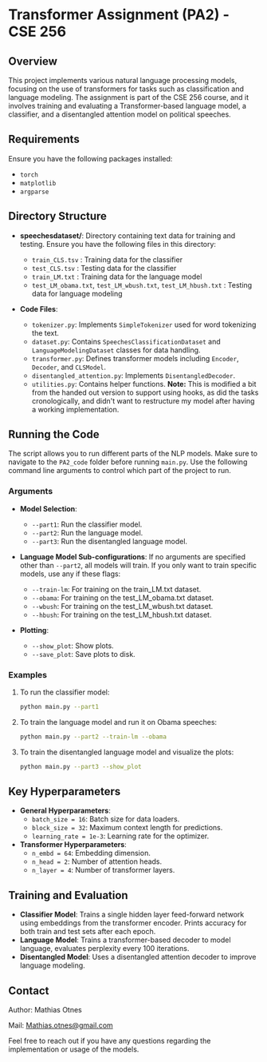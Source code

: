 # Transformer Assignment (PA2) - CSE 256

## Overview
This project implements various natural language processing models, focusing on the use of transformers for tasks such as classification and language modeling. The assignment is part of the CSE 256 course, and it involves training and evaluating a Transformer-based language model, a classifier, and a disentangled attention model on political speeches.

## Requirements
Ensure you have the following packages installed:

- `torch`
- `matplotlib`
- `argparse`

## Directory Structure
- **speechesdataset/**: Directory containing text data for training and testing. Ensure you have the following files in this directory:
  - `train_CLS.tsv` : Training data for the classifier
  - `test_CLS.tsv` : Testing data for the classifier
  - `train_LM.txt` : Training data for the language model
  - `test_LM_obama.txt`, `test_LM_wbush.txt`, `test_LM_hbush.txt` : Testing data for language modeling

- **Code Files**:
  - `tokenizer.py`: Implements `SimpleTokenizer` used for word tokenizing the text.
  - `dataset.py`: Contains `SpeechesClassificationDataset` and `LanguageModelingDataset` classes for data handling.
  - `transformer.py`: Defines transformer models including `Encoder`, `Decoder`, and `CLSModel`.
  - `disentangled_attention.py`: Implements `DisentangledDecoder`.
  - `utilities.py`: Contains helper functions. **Note:** This is modified a bit from the handed out version to support using hooks, as did the tasks cronologically, and didn't want to restructure my model after having a working implementation.

## Running the Code
The script allows you to run different parts of the NLP models. Make sure to navigate to the `PA2_code` folder before running `main.py`. Use the following command line arguments to control which part of the project to run. 

### Arguments
- **Model Selection**:
  - `--part1`: Run the classifier model.
  - `--part2`: Run the language model.
  - `--part3`: Run the disentangled language model.

- **Language Model Sub-configurations**:
  If no arguments are specified other than `--part2`, all models will train. If you only want to train specific models, use any if these flags:
  - `--train-lm`: For training on the train_LM.txt dataset.
  - `--obama`: For training on the test_LM_obama.txt dataset.
  - `--wbush`: For training on the test_LM_wbush.txt dataset.
  - `--hbush`: For training on the test_LM_hbush.txt dataset.

- **Plotting**:
  - `--show_plot`: Show plots.
  - `--save_plot`: Save plots to disk.

### Examples
1. To run the classifier model:
    ```sh
    python main.py --part1
    ```

2. To train the language model and run it on Obama speeches:
    ```sh
    python main.py --part2 --train-lm --obama
    ```

3. To train the disentangled language model and visualize the plots:
    ```sh
    python main.py --part3 --show_plot
    ```

## Key Hyperparameters
- **General Hyperparameters**:
  - `batch_size = 16`: Batch size for data loaders.
  - `block_size = 32`: Maximum context length for predictions.
  - `learning_rate = 1e-3`: Learning rate for the optimizer.
- **Transformer Hyperparameters**:
  - `n_embd = 64`: Embedding dimension.
  - `n_head = 2`: Number of attention heads.
  - `n_layer = 4`: Number of transformer layers.

## Training and Evaluation
- **Classifier Model**: Trains a single hidden layer feed-forward network using embeddings from the transformer encoder. Prints accuracy for both train and test sets after each epoch.
- **Language Model**: Trains a transformer-based decoder to model language, evaluates perplexity every 100 iterations.
- **Disentangled Model**: Uses a disentangled attention decoder to improve language modeling.

## Contact
Author: Mathias Otnes

Mail: Mathias.otnes@gmail.com

Feel free to reach out if you have any questions regarding the implementation or usage of the models.

